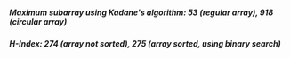 ##### Maximum subarray using Kadane's algorithm: 53 (regular array), 918 (circular array)

##### H-Index: 274 (array not sorted), 275 (array sorted, using binary search)